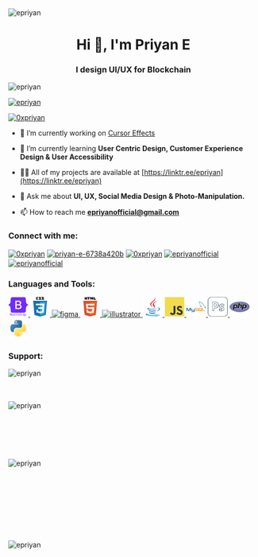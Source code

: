 <img align="center" src="https://github.com/user-attachments/assets/41d1f55b-4cc9-4387-81bd-5674e7d54959" alt="epriyan" />
<h1 align="center">Hi 👋, I'm Priyan E</h1>
<h3 align="center">I design UI/UX for Blockchain</h3>

<p align="left"> <img src="https://komarev.com/ghpvc/?username=epriyan&label=Profile%20views&color=0e75b6&style=flat" alt="epriyan" /> </p>

<p align="left"> <a href="https://github.com/ryo-ma/github-profile-trophy"><img src="https://github-profile-trophy.vercel.app/?username=epriyan" alt="epriyan" /></a> </p>

<p align="left"> <a href="https://twitter.com/0xpriyan" target="blank"><img src="https://img.shields.io/twitter/follow/0xpriyan?logo=twitter&style=for-the-badge" alt="0xpriyan" /></a> </p>

- 🔭 I’m currently working on [Cursor Effects](https://github.com/epriyan/cursor-effects)

- 🌱 I’m currently learning **User Centric Design, Customer Experience Design & User Accessibility**

- 👨‍💻 All of my projects are available at [https://linktr.ee/epriyan](https://linktr.ee/epriyan)

- 💬 Ask me about **UI, UX, Social Media Design & Photo-Manipulation.**

- 📫 How to reach me **epriyanofficial@gmail.com**

<h3 align="left">Connect with me:</h3>
<p align="left">
<a href="https://twitter.com/0xpriyan" target="blank"><img align="center" src="https://raw.githubusercontent.com/rahuldkjain/github-profile-readme-generator/master/src/images/icons/Social/twitter.svg" alt="0xpriyan" height="30" width="40" /></a>
<a href="https://linkedin.com/in/priyan-e-6738a420b" target="blank"><img align="center" src="https://raw.githubusercontent.com/rahuldkjain/github-profile-readme-generator/master/src/images/icons/Social/linked-in-alt.svg" alt="priyan-e-6738a420b" height="30" width="40" /></a>
<a href="https://instagram.com/0xpriyan" target="blank"><img align="center" src="https://raw.githubusercontent.com/rahuldkjain/github-profile-readme-generator/master/src/images/icons/Social/instagram.svg" alt="0xpriyan" height="30" width="40" /></a>
<a href="https://www.behance.net/epriyanofficial" target="blank"><img align="center" src="https://raw.githubusercontent.com/rahuldkjain/github-profile-readme-generator/master/src/images/icons/Social/behance.svg" alt="epriyanofficial" height="30" width="40" /></a>
<a href="https://www.hackerrank.com/epriyanofficial" target="blank"><img align="center" src="https://raw.githubusercontent.com/rahuldkjain/github-profile-readme-generator/master/src/images/icons/Social/hackerrank.svg" alt="epriyanofficial" height="30" width="40" /></a>
</p>

<h3 align="left">Languages and Tools:</h3>
<p align="left"> <a href="https://getbootstrap.com" target="_blank" rel="noreferrer"> <img src="https://raw.githubusercontent.com/devicons/devicon/master/icons/bootstrap/bootstrap-plain-wordmark.svg" alt="bootstrap" width="40" height="40"/> </a> <a href="https://www.w3schools.com/css/" target="_blank" rel="noreferrer"> <img src="https://raw.githubusercontent.com/devicons/devicon/master/icons/css3/css3-original-wordmark.svg" alt="css3" width="40" height="40"/> </a> <a href="https://www.figma.com/" target="_blank" rel="noreferrer"> <img src="https://www.vectorlogo.zone/logos/figma/figma-icon.svg" alt="figma" width="40" height="40"/> </a> <a href="https://www.w3.org/html/" target="_blank" rel="noreferrer"> <img src="https://raw.githubusercontent.com/devicons/devicon/master/icons/html5/html5-original-wordmark.svg" alt="html5" width="40" height="40"/> </a> <a href="https://www.adobe.com/in/products/illustrator.html" target="_blank" rel="noreferrer"> <img src="https://www.vectorlogo.zone/logos/adobe_illustrator/adobe_illustrator-icon.svg" alt="illustrator" width="40" height="40"/> </a> <a href="https://www.java.com" target="_blank" rel="noreferrer"> <img src="https://raw.githubusercontent.com/devicons/devicon/master/icons/java/java-original.svg" alt="java" width="40" height="40"/> </a> <a href="https://developer.mozilla.org/en-US/docs/Web/JavaScript" target="_blank" rel="noreferrer"> <img src="https://raw.githubusercontent.com/devicons/devicon/master/icons/javascript/javascript-original.svg" alt="javascript" width="40" height="40"/> </a> <a href="https://www.mysql.com/" target="_blank" rel="noreferrer"> <img src="https://raw.githubusercontent.com/devicons/devicon/master/icons/mysql/mysql-original-wordmark.svg" alt="mysql" width="40" height="40"/> </a> <a href="https://www.photoshop.com/en" target="_blank" rel="noreferrer"> <img src="https://raw.githubusercontent.com/devicons/devicon/master/icons/photoshop/photoshop-line.svg" alt="photoshop" width="40" height="40"/> </a> <a href="https://www.php.net" target="_blank" rel="noreferrer"> <img src="https://raw.githubusercontent.com/devicons/devicon/master/icons/php/php-original.svg" alt="php" width="40" height="40"/> </a> <a href="https://www.python.org" target="_blank" rel="noreferrer"> <img src="https://raw.githubusercontent.com/devicons/devicon/master/icons/python/python-original.svg" alt="python" width="40" height="40"/> </a> </p>

<h3 align="left">Support:</h3>
<p><a href="https://www.buymeacoffee.com/epriyan"> <img align="left" src="https://cdn.buymeacoffee.com/buttons/v2/default-yellow.png" height="50" width="210" alt="epriyan" /></a></p><br><br><br>

<p><img align="left" src="https://github-readme-stats.vercel.app/api/top-langs?username=epriyan&show_icons=true&locale=en&layout=compact" alt="epriyan" /></p><br><br><br><br><br><br>

<p>&nbsp;<img align="left" src="https://github-readme-stats.vercel.app/api?username=epriyan&show_icons=true&locale=en" alt="epriyan" /></p><br><br><br><br><br><br><br>

<p><img align="left" src="https://github-readme-streak-stats.herokuapp.com/?user=epriyan&" alt="epriyan" /></p>
